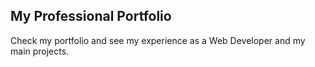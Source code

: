 ## My Professional Portfolio
Check my portfolio and see my experience as a Web Developer and my main projects.